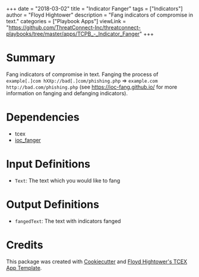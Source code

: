 +++
date = "2018-03-02"
title = "Indicator Fanger"
tags = ["Indicators"]
author = "Floyd Hightower"
description = "Fang indicators of compromise in text."
categories = ["Playbook Apps"]
viewLink = "https://github.com/ThreatConnect-Inc/threatconnect-playbooks/tree/master/apps/TCPB_-_Indicator_Fanger"
+++

# Summary

Fang indicators of compromise in text. Fanging the process of `example[.]com hXXp://bad[.]com/phishing.php` => `example.com http://bad.com/phishing.php` (see https://ioc-fang.github.io/ for more information on fanging and defanging indicators).

# Dependencies

- tcex
- [ioc_fanger](https://github.com/ioc-fang/ioc_fanger)

# Input Definitions

- `Text`: The text which you would like to fang

# Output Definitions

- `fangedText`: The text with indicators fanged

# Credits

This package was created with [Cookiecutter](https://github.com/audreyr/cookiecutter) and [Floyd Hightower's TCEX App Template](https://gitlab.com/fhightower-templates/tcex-app-template).
